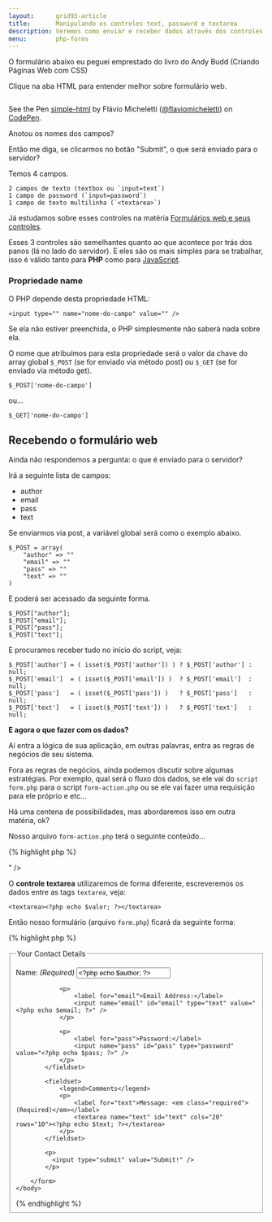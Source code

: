 ```yaml
---
layout:      grid93-article
title:       Manipulando os controles text, password e textarea
description: Veremos como enviar e receber dados através dos controles input text, password e textarea
menu:        php-forms
---
```


O formulário abaixo eu peguei emprestado do livro do Andy Budd (Criando Páginas Web com CSS)

Clique na aba HTML para entender melhor sobre formulário web.

<div data-height="542" data-theme-id="2897" data-slug-hash="hAKpl" data-default-tab="null" class='codepen'><pre><code></code></pre>
<p>See the Pen <a href='http://codepen.io/flaviomicheletti/pen/hAKpl'>simple-html</a> by Flávio Micheletti (<a href='http://codepen.io/flaviomicheletti'>@flaviomicheletti</a>) on <a href='http://codepen.io'>CodePen</a>.</p>
</div><script async src="//codepen.io/assets/embed/ei.js"></script>

Anotou os nomes dos campos?

Então me diga, se clicarmos no botão "Submit", o que será enviado para o servidor?

Temos 4 campos.

    2 campos de texto (textbox ou `input=text`)
    1 campo de password (`input=password`)
    1 campo de texto multilinha (`<textarea>`)

Já estudamos sobre esses controles na matéria [Formulários web e seus controles](/html-css/formularios/).

Esses 3 controles são semelhantes quanto ao que acontece por trás dos panos (lá no lado do servidor). E eles são os mais
simples para se trabalhar, isso é válido tanto para __PHP__ como para [JavaScript](/javascript/).



### Propriedade name

O PHP depende desta propriedade HTML:

    <input type="" name="nome-do-campo" value="" />

Se ela não estiver preenchida, o PHP simplesmente não saberá nada sobre ela.

O nome que atribuímos para esta propriedade será o valor da chave do array global `$_POST` (se for enviado via método 
post) ou `$_GET` (se for enviado via método get).

    $_POST['nome-do-campo']

ou...

    $_GET['nome-do-campo']




Recebendo o formulário web
---

Ainda não respondemos a pergunta: o que é enviado para o servidor?

Irá a seguinte lista de campos:

- author
- email
- pass
- text

Se enviarmos via post, a variável global será como o exemplo abaixo.

    $_POST = array(
        "author" => ""
        "email" => ""
        "pass" => ""
        "text" => ""
    )

E poderá ser acessado da seguinte forma.

    $_POST["author"];
    $_POST["email"];
    $_POST["pass"];
    $_POST["text"];

E procuramos receber tudo no início do script, veja:

    $_POST['author'] = ( isset($_POST['author']) ) ? $_POST['author'] : null;
    $_POST['email']  = ( isset($_POST['email']) )  ? $_POST['email']  : null;
    $_POST['pass']   = ( isset($_POST['pass']) )   ? $_POST['pass']   : null;
    $_POST['text']   = ( isset($_POST['text']) )   ? $_POST['text']   : null;

__E agora o que fazer com os dados?__

Aí entra a lógica de sua aplicação, em outras palavras, entra as regras de negócios de seu sistema.

Fora as regras de negócios, ainda podemos discutir sobre algumas estratégias. Por exemplo, qual será o fluxo dos dados, 
se ele vai do `script form.php` para o script `form-action.php` ou se ele vai fazer uma requisição para ele próprio e etc...

Há uma centena de possibilidades, mas abordaremos isso em outra matéria, ok?

Nosso arquivo `form-action.php` terá o seguinte conteúdo...

{% highlight php %}
<?php

$_POST['author'] = ( isset($_POST['author']) ) ? $_POST['author'] : null;
$_POST['email']  = ( isset($_POST['email']) )  ? $_POST['email']  : null;
$_POST['pass']   = ( isset($_POST['pass']) )   ? $_POST['pass']   : null;
$_POST['text']   = ( isset($_POST['text']) )   ? $_POST['text']   : null;

# Visualizando os dados
var_dump($_POST);

# Apartir deste ponto, entra em cena a lógica de seu programa.
# Em outras palavras, é o que faremos com os dados recebidos.
{% endhighlight %}



Carregando o formulário web
---

Em muito casos queremos abrir o formulário já com alguns dados, quer dizer, estamos carregando o formulário.

Agora usaremos a propriedade `value=""`.


Os dados que colocarmos neste propriedade será exibido no controle do formulário faça o teste.

Escrevemos os dados na propriedade `value` como o código seguinte:

    <input type="" name="nome-do-campo" value="<?php echo $valor; ?>" />

O __controle textarea__ utilizaremos de forma diferente, escreveremos os dados entre as tags `textarea`, veja:

    <textarea><?php echo $valor; ?></textarea>
    
Então nosso formulário (arquivo `form.php`) ficará da seguinte forma:

{% highlight php %}
<?php
/**
 * Aqui teríamos algum código para
 * recuperar de uma fonte de dados
 * as informações do formulário.
 *
 * Utilizaremos o código abaixo, apenas como fins ilustrativo,
 * imaginando que ele vem de alguma fonte.
 */
$author = "Tom Jobim";
$email = "tom@jobim.com";
$pass = "1234";
$text = "algum texto";

?>
<!DOCTYPE html PUBLIC "-//W3C//DTD XHTML 1.0 Strict//EN" "http://www.w3.org/TR/xhtml1/DTD/xhtml1-strict.dtd">
<html xmlns="http://www.w3.org/1999/xhtml">
    <head>
        <meta http-equiv="Content-Type" content="text/html; charset=utf-8" />
        <link rel="stylesheet" href="theme.css"></link>
        <title>Simple Form</title>
    </head>
    <body>
        <form id="comments_form" action="form-action.php" method="post">
            <fieldset>
                <legend>Your Contact Details</legend>
                <p>
                    <label for="author">Name: <em class="required">(Required)</em></label>
                    <input name="author" id="author" type="text" value="<?php echo $author; ?>" />
                </p>

                <p>
                    <label for="email">Email Address:</label>
                    <input name="email" id="email" type="text" value="<?php echo $email; ?>" />
                </p>

                <p>
                    <label for="pass">Password:</label>
                    <input name="pass" id="pass" type="password" value="<?php echo $pass; ?>" />
                </p>
            </fieldset>

            <fieldset>
                <legend>Comments</legend>
                <p>
                    <label for="text">Message: <em class="required">(Required)</em></label>
                    <textarea name="text" id="text" cols="20" rows="10"><?php echo $text; ?></textarea>
                </p>
            </fieldset>
            
            <p>
              <input type="submit" value="Submit!" />
            </p>            
            
        </form>
    </body>
</html>
{% endhighlight %}